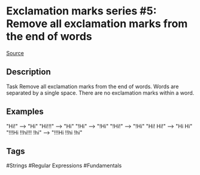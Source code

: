 # Exclamation marks series #5: Remove all exclamation marks from the end of words

[Source](https://www.codewars.com/kata/57faf32df815ebd49e000117/python)

## Description
Task
Remove all exclamation marks from the end of words. Words are separated by a single space. There are no exclamation marks within a word.

## Examples
"Hi!" --> "Hi"
"Hi!!!" --> "Hi"
"!Hi" --> "!Hi"
"!Hi!" --> "!Hi"
"Hi! Hi!" --> "Hi Hi"
"!!!Hi !!hi!!! !hi" --> "!!!Hi !!hi !hi"

## Tags

#Strings #Regular Expressions #Fundamentals